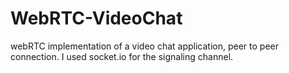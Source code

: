 # WebRTC-VideoChat
 webRTC implementation of a video chat application, peer to peer connection. I used socket.io for the signaling channel.

